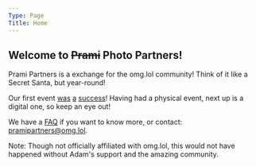 ```yaml
---
Type: Page
Title: Home
---
```


## Welcome to ~~Prami~~ Photo Partners!

Prami Partners is a exchange for the omg.lol community! Think of it like a Secret Santa, but year-round!

Our first event [was](https://social.lol/@georgeprobably/111932195606939788) [a](https://social.lol/@bazurk/111967949085697812) [success](https://social.lol/@adam/111896259622699728)! Having had a physical event, next up is a digital one, so keep an eye out!

We have a [FAQ](/faq) if you want to know more, or contact: [pramipartners@omg.lol](mailto:pramipartners@omg.lol).

Note: Though not officially affiliated with omg.lol, this would not have happened without Adam's support and the amazing community.